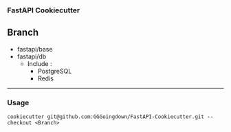 ### FastAPI Cookiecutter
## Branch
- fastapi/base
- fastapi/db
  - Include :
    - PostgreSQL
    - Redis


---
### Usage
```
cookiecutter git@github.com:GGGoingdown/FastAPI-Cookiecutter.git --checkout <Branch>
```

